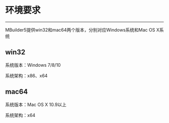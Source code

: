 # 环境要求  

----------

MBuilder5提供win32和mac64两个版本，分别对应Windows系统和Mac OS X系统

<h2 id="cid_0">win32</h2>

系统版本：Windows 7/8/10

系统架构：x86、x64
 
<h2 id="cid_1">mac64</h2>

系统版本：Mac OS X 10.9以上

系统架构：x64
